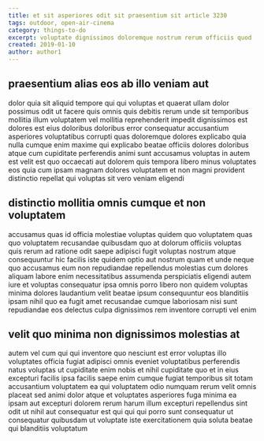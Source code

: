 ```yaml
---
title: et sit asperiores odit sit praesentium sit article 3230
tags: outdoor, open-air-cinema
category: things-to-do
excerpt: voluptate dignissimos doloremque nostrum rerum officiis quod
created: 2019-01-10
author: author1
---
```


## praesentium alias eos ab illo veniam aut

dolor quia sit aliquid tempore qui qui voluptas et quaerat ullam dolor possimus odit ut facere quis omnis quis debitis rerum unde sit temporibus mollitia illum voluptatem vel mollitia reprehenderit impedit dignissimos est dolores est eius doloribus doloribus error consequatur accusantium asperiores voluptatibus corrupti quas doloremque dolores explicabo quia nulla cumque enim maxime qui explicabo beatae officiis dolores doloribus atque cum cupiditate perferendis animi sunt accusamus voluptas in autem est velit est quo occaecati aut dolorem quis tempora libero minus voluptates eos quia cum ipsam magnam dolores voluptatem et non magni provident distinctio repellat qui voluptas sit vero veniam eligendi

## distinctio mollitia omnis cumque et non voluptatem

accusamus quas id officia molestiae voluptas quidem quo voluptatem quas quo voluptatem recusandae quibusdam quo at dolorum officiis voluptas quis rerum ad ratione odit saepe adipisci fugit voluptas nostrum atque consequuntur hic facilis iste quidem optio aut nostrum quam et unde neque quo accusamus eum non repudiandae repellendus molestias cum dolores aliquam labore enim necessitatibus assumenda perspiciatis eligendi autem iure et voluptas consequatur ipsa omnis porro libero non quidem voluptas minima dolores laudantium velit beatae ipsum consequuntur eos blanditiis ipsam nihil quo ea fugit amet recusandae cumque laboriosam nisi sunt repudiandae eos delectus culpa dignissimos rem inventore corrupti vel enim

## velit quo minima non dignissimos molestias at

autem vel cum qui qui inventore quo nesciunt est error voluptas illo voluptates officia fugiat adipisci omnis eveniet voluptatibus perferendis natus voluptas ut cupiditate enim nobis et nihil cupiditate quo et in eius excepturi facilis ipsa facilis saepe enim cumque fugiat temporibus sit totam accusantium voluptatem ea qui voluptatem odio numquam rerum velit omnis placeat sed animi dolor atque et voluptates asperiores fuga minima ea ipsam aut excepturi dolorem rerum harum illum excepturi repellendus sint odit ut nihil aut consequatur est qui qui qui porro sunt consequatur ut consequatur quibusdam ut voluptate iste exercitationem quia soluta beatae qui blanditiis voluptatum
